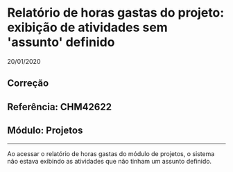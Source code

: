 # Relatório de horas gastas do projeto: exibição de atividades sem 'assunto' definido
20/01/2020
## Correção
## Referência: CHM42622
## Módulo: Projetos
***

Ao acessar o relatório de horas gastas do módulo de projetos, o sistema não estava exibindo as atividades que não tinham um assunto definido.

